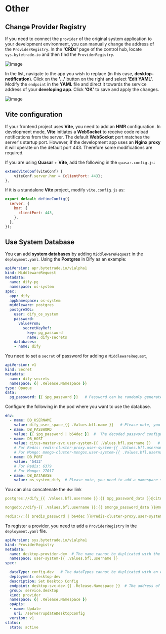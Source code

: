 # Other

## Change Provider Registry

If you need to connect the `provider` of the original system application to your development environment, you can manually change the address of the `ProviderRegistry`. In the **'CRDs'** page of the control hub, locate `sys.bytetrade.io` and then find the `ProviderRegistry`.

![image](/images/developer/develop/contribute/system-app/other/provider_registry.jpg)

In the list, navigate to the app you wish to replace (in this case, **desktop-notification**). Click on the **'...'** button on the right and select **'Edit YAML'**. Modify the `endpoint` in the **YAML** file and direct it towards the service address of your **developing app**. Click **'OK'** to save and apply the changes.

![image](/images/developer/develop/contribute/system-app/other/edit_yaml.jpg)


## Vite configuration

If your frontend project uses **Vite**, you need to add an **HMR** configuration. In development mode, **Vite** initiates a **WebSocket** to receive code reload notifications from the server. The default **WebSocket** port matches the server's startup port. However, if the development app uses an **Nginx proxy** it will operate on the default port 443. Therefore some modifications are required.

If you are using **Quasar** + **Vite**, add the following in the `quasar.config.js`:

```js
extendViteConf(viteConf) {
    viteConf.server.hmr = {clientPort: 443};
},
```
If it is a standalone **Vite** project, modify `vite.config.js` as:
```js
export default defineConfig({
  server: {
    hmr: {
      clientPort: 443,
    },
  },
});
```

## Use System Database

You can add **system databases** by adding `MiddlewareRequest` in the `deployment.yaml`.
Using the **Postgres** in Dify as an example:
```Yaml
apiVersion: apr.bytetrade.io/v1alpha1
kind: MiddlewareRequest
metadata:
  name: dify-pg
  namespace: os-system
spec:
  app: dify
  appNamespace: os-system
  middleware: postgres
  postgreSQL:
    user: dify_os_system
    password:
      valueFrom:
        secretKeyRef:
          key: pg_password
          name: dify-secrets
    databases:
    - name: dify
```

You need to set a `secret` of password for adding a `MiddlewareRequest`, 

```Yaml
apiVersion: v1
kind: Secret
metadata:
  name: dify-secrets
  namespace: {{ .Release.Namespace }}
type: Opaque
data:
  pg_password: {{ $pg_password }}   # Password can be randomly generated, then Base64 encoded
```

Configure the following in the pod where you want to use the database.

```Yaml
env:
  - name: DB_USERNAME
    value: dify_user_space_{{ .Values.bfl.name }}   # Please note, you need to add a namespace suffix when use the username configured in the MiddlewareRequest above. For username in Postgres, you also need to replace - with _
  - name: DB_PASSWORD
    value: {{ $pg_password | b64dec }}  #  The decoded password configured above
  - name: DB_HOST
    value: citus-master-svc.user-system-{{ .Values.bfl.username }}   # HOST address,
    # For Redis: redis-cluster-proxy.user-system-{{ .Values.bfl.username }}
    # For Mongo: mongo-cluster-mongos.user-system-{{ .Values.bfl.username }}
  - name: DB_PORT
    value: '5432'   
    # For Redis: 6379
    # For Mongo: 27017
  - name: DB_DATABASE
    value: os_system_dify  # Please note, you need to add a namespace suffix when use the database name configured in the MiddlewareRequest above. For username in Postgres, you also need to replace - with _
```

You can also concatenate the `dsn` link

```Yaml
postgres://dify_{{ .Values.bfl.username }}:{{ $pg_password_data }}@citus-master-svc.user-system-{{ .Values.bfl.username }}/user_space_{{ .Values.bfl.username }}_dify?sslmode=disable

mongodb://dify-{{ .Values.bfl.username }}:{{ $mongo_password_data }}@mongo-cluster-mongos.user-system-{{ .Values.bfl.username }}:27017/{{ .Release.Namespace }}_dify

redis://:{{ $redis_password | b64dec }}@redis-cluster-proxy.user-system-{{ .Values.bfl.username }}:6379/0  # Please note, Since the system uses Redis Cluster, the database name must set to '0'.
```

To register a provider, you need to add a `ProviderRegistry` in the `deployment.yaml` file.

```Yaml
apiVersion: sys.bytetrade.io/v1alpha1
kind: ProviderRegistry
metadata:
  name: desktop-provider-dev  # The name cannot be duplicated with the existing one.
  namespace: user-system-{{ .Values.bfl.username }}
spec:

  dataType: config-dev   # The dataTypes cannot be duplicated with an existing one. If you want to replace an existing dataType, you need to delete it first.
  deployment: desktop-dev
  description: Set Desktop Config
  endpoint: desktop-svc-dev.{{ .Release.Namespace }}  # The address of the provider, pointing to your developing app
  group: service.desktop
  kind: provider
  namespace: {{ .Release.Namespace }}
  opApis:
  - name: Update
    uri: /server/updateDesktopConfig
  version: v1
status:
  state: active
```

